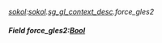 _[sokol](../../modules/sokol/sokol-module.md):[sokol](../../modules/sokol/sokol-module.md).[sg\_gl\_context\_desc](../../modules/sokol/sokol-sg_gl_context_desc.md).force\_gles2_
##### Field force\_gles2:[Bool](../../modules/wonkey/wonkey-types-bool.md)
